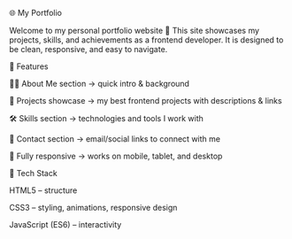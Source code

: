🌐 My Portfolio

Welcome to my personal portfolio website 🎉
This site showcases my projects, skills, and achievements as a frontend developer.
It is designed to be clean, responsive, and easy to navigate.

🔹 Features

👩‍💻 About Me section → quick intro & background

💼 Projects showcase → my best frontend projects with descriptions & links

🛠️ Skills section → technologies and tools I work with

📩 Contact section → email/social links to connect with me

📱 Fully responsive → works on mobile, tablet, and desktop

🔹 Tech Stack

HTML5 – structure

CSS3 – styling, animations, responsive design

JavaScript (ES6) – interactivity
